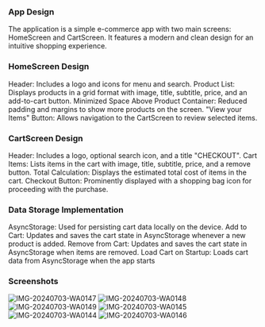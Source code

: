 ### App Design 
The application is a simple e-commerce app with two main screens: HomeScreen and CartScreen. It features a modern and clean design for an intuitive shopping experience.

### HomeScreen Design
Header: Includes a logo and icons for menu and search.
Product List: Displays products in a grid format with image, title, subtitle, price, and an add-to-cart button.
Minimized Space Above Product Container: Reduced padding and margins to show more products on the screen.
"View your Items" Button: Allows navigation to the CartScreen to review selected items.

### CartScreen Design
Header: Includes a logo, optional search icon, and a title "CHECKOUT".
Cart Items: Lists items in the cart with image, title, subtitle, price, and a remove button.
Total Calculation: Displays the estimated total cost of items in the cart.
Checkout Button: Prominently displayed with a shopping bag icon for proceeding with the purchase.

### Data Storage Implementation
AsyncStorage: Used for persisting cart data locally on the device.
Add to Cart: Updates and saves the cart state in AsyncStorage whenever a new product is added.
Remove from Cart: Updates and saves the cart state in AsyncStorage when items are removed.
Load Cart on Startup: Loads cart data from AsyncStorage when the app starts

### Screenshots
![IMG-20240703-WA0147](https://github.com/MaameLissa/-rn-assignment6-11263472/assets/170031712/009ae402-584a-45af-9fc9-a3558b82e7cd)
![IMG-20240703-WA0148](https://github.com/MaameLissa/-rn-assignment6-11263472/assets/170031712/16df0b12-bbfc-4d49-8bef-6ce7f46c9241)
![IMG-20240703-WA0149](https://github.com/MaameLissa/-rn-assignment6-11263472/assets/170031712/b8985569-d964-4b0c-b028-815ec812453a)
![IMG-20240703-WA0145](https://github.com/MaameLissa/-rn-assignment6-11263472/assets/170031712/d7d26614-4846-4774-9fba-7668c69536df)
![IMG-20240703-WA0144](https://github.com/MaameLissa/-rn-assignment6-11263472/assets/170031712/b1a07b47-ff8d-4263-b144-d561f13ae626)
![IMG-20240703-WA0146](https://github.com/MaameLissa/-rn-assignment6-11263472/assets/170031712/870b4ae0-09a6-4b17-a2c8-fb0f46d5f22f)






